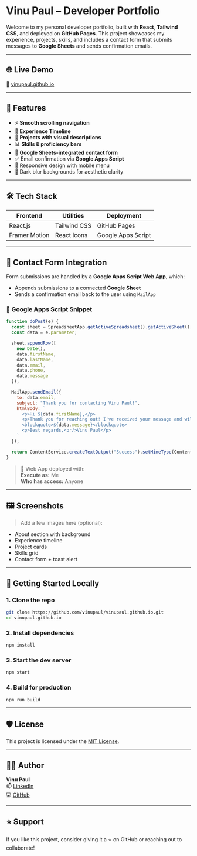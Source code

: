 # Vinu Paul – Developer Portfolio

Welcome to my personal developer portfolio, built with **React**, **Tailwind CSS**, and deployed on **GitHub Pages**. This project showcases my experience, projects, skills, and includes a contact form that submits messages to **Google Sheets** and sends confirmation emails.

---

## 🌐 Live Demo

🔗 [vinupaul.github.io](https://vinupaul.github.io)

---

## 📁 Features

- ⚡ **Smooth scrolling navigation**
- 📂 **Experience Timeline**
- 🧠 **Projects with visual descriptions**
- 📊 **Skills & proficiency bars**
- 💬 **Google Sheets-integrated contact form**
- ✅ Email confirmation via **Google Apps Script**
- 📱 Responsive design with mobile menu
- 🌙 Dark blur backgrounds for aesthetic clarity

---

## 🛠️ Tech Stack

| Frontend        | Utilities          | Deployment         |
|-----------------|--------------------|---------------------|
| React.js        | Tailwind CSS       | GitHub Pages        |
| Framer Motion   | React Icons        | Google Apps Script  |

---

## 📨 Contact Form Integration

Form submissions are handled by a **Google Apps Script Web App**, which:
- Appends submissions to a connected **Google Sheet**
- Sends a confirmation email back to the user using `MailApp`

### 📄 Google Apps Script Snippet

```js
function doPost(e) {
  const sheet = SpreadsheetApp.getActiveSpreadsheet().getActiveSheet();
  const data = e.parameter;

  sheet.appendRow([
    new Date(),
    data.firstName,
    data.lastName,
    data.email,
    data.phone,
    data.message
  ]);

  MailApp.sendEmail({
    to: data.email,
    subject: "Thank you for contacting Vinu Paul!",
    htmlBody: `
      <p>Hi ${data.firstName},</p>
      <p>Thank you for reaching out! I've received your message and will get back to you shortly.</p>
      <blockquote>${data.message}</blockquote>
      <p>Best regards,<br/>Vinu Paul</p>
    `
  });

  return ContentService.createTextOutput("Success").setMimeType(ContentService.MimeType.TEXT);
}
```

> 🔐 Web App deployed with:  
> **Execute as:** Me  
> **Who has access:** Anyone

---

## 🖼️ Screenshots

> Add a few images here (optional):
- About section with background
- Experience timeline
- Project cards
- Skills grid
- Contact form + toast alert

---

## 🚀 Getting Started Locally

### 1. Clone the repo

```bash
git clone https://github.com/vinupaul/vinupaul.github.io.git
cd vinupaul.github.io
```

### 2. Install dependencies

```bash
npm install
```

### 3. Start the dev server

```bash
npm start
```

### 4. Build for production

```bash
npm run build
```

---

## 🛡️ License

This project is licensed under the [MIT License](LICENSE).

---

## 🙋‍♂️ Author

**Vinu Paul**  
📫 [LinkedIn](https://linkedin.com/in/vinupaul)  
💻 [GitHub](https://github.com/vinupaul)

---

## ⭐️ Support

If you like this project, consider giving it a ⭐️ on GitHub or reaching out to collaborate!
